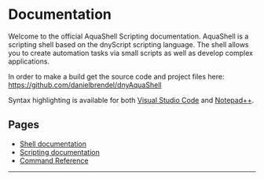 # Documentation

Welcome to the official AquaShell Scripting documentation. AquaShell is a scripting shell based on the dnyScript scripting language. The shell allows you to create automation tasks via small scripts as well as develop complex applications.

In order to make a build get the source code and project files here: https://github.com/danielbrendel/dnyAquaShell

Syntax highlighting is available for both <a href="https://marketplace.visualstudio.com/items?itemName=danielbrendel.dnyscript-syntax">Visual Studio Code</a> and <a href="res/dnyScript_npp_highlighting.xml">Notepad++</a>.

## Pages
- [Shell documentation](shell.md)
- [Scripting documentation](scripting.md)
- [Command Reference](reference.md)

<p><hr/></p>
